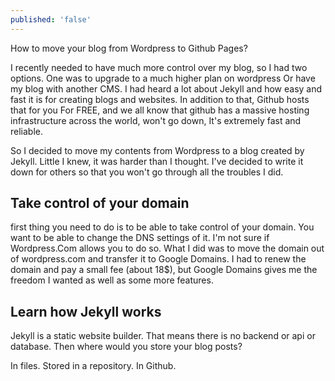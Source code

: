 ```yaml
---
published: 'false'
---
```


How to move your blog from Wordpress to Github Pages?

I recently needed to have much more control over my blog, so I had two options. One was to upgrade to a much higher plan on wordpress Or have my blog with another CMS. I had heard a lot about Jekyll and how easy and fast it is for creating blogs and websites. In addition to that, Github hosts that for you For FREE, and we all know that github has a massive hosting infrastructure across the world, won't go down, It's extremely fast and reliable.&#x20;

So I decided to move my contents from Wordpress to a blog created by Jekyll. Little I knew, it was harder than I thought. I've decided to write it down for others so that you won't go through all the troubles I did.

## Take control of your domain

first thing you need to do is to be able to take control of your domain. You want to be able to change the DNS settings of it. I'm not sure if Wordpress.Com allows you to do so. What I did was to move the domain out of wordpress.com and transfer it to Google Domains. I had to renew the domain and pay a small fee (about 18$), but Google Domains gives me the freedom I wanted as well as some more features.

## Learn how Jekyll works

Jekyll is a static website builder. That means there is no backend or api or database. Then where would you store your blog posts?&#x20;

In files. Stored in a repository. In Github.